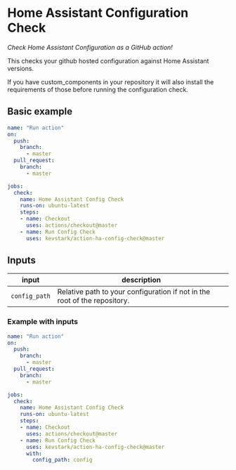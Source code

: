 # Home Assistant Configuration Check

_Check Home Assistant Configuration as a GitHub action!_

This checks your github hosted configuration against Home Assistant versions.

If you have custom_components in your repository it will also install the requirements of those before running the configuration check.

## Basic example

```yaml
name: "Run action"
on:
  push:
    branch:
      - master
  pull_request:
    branch:
      - master

jobs:
  check:
    name: Home Assistant Config Check
    runs-on: ubuntu-latest
    steps:
    - name: Checkout
      uses: actions/checkout@master
    - name: Run Config Check
      uses: kevstark/action-ha-config-check@master
```

## Inputs

input | description
-- | --
`config_path` | Relative path to your configuration if not in the root of the repository.

### Example with inputs

```yaml
name: "Run action"
on:
  push:
    branch:
      - master
  pull_request:
    branch:
      - master

jobs:
  check:
    name: Home Assistant Config Check
    runs-on: ubuntu-latest
    steps:
    - name: Checkout
      uses: actions/checkout@master
    - name: Run Config Check
      uses: kevstark/action-ha-config-check@master
      with:
        config_path: config
```

